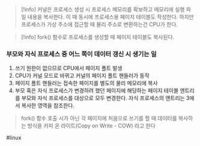 
> [!info]
> 커널은 프로세스 생성 시 프로세스 메모리를 확보하고
> 메모리에 실행 파일 내용을 복사한다. 이 때 동시에 프로세스용 페이지 테이블도 작성한다.
> 하지만 프로세스가 가상 주소에 접근할 때 물리 주소로 변환하는건 CPU가 한다.

> [!info] fork() 함수로 프로세스를 생성할 때 페이지 테이블도 복사된다.

### 부모와 자식 프로세스 중 어느 쪽이 데이터 갱신 시 생기는 일
1. 쓰기 원한이 없으므로 CPU에서 페이지 폴트 발생
2. CPU가 커널 모드로 바뀌고 커널의 페이지 폴트 핸들러가 동작
3. 페이지 폴트 핸들러는 접속한 페이지를 별도의 물리 메모리에 복사
4. 부모 혹은 자식 프로세스가 변경하려 했던 페이지에 해당하는 페이지 테이블 엔트리를 부모와 자식 프로세스를 대상으로 모두 변경한다. 자식 프로세스의 엔트리는 3에서 복사한 영역을 참조한다.

> fork() 함수 호출 시가 아닌 각 페이지에 처음으로 쓰기를 할 때 데이터를 복사하는 방식을
> 카피 온 라이트(Copy on Write - COW) 라고 한다


#linux 